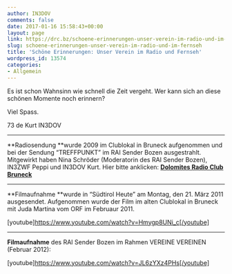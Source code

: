 ```yaml
---
author: IN3DOV
comments: false
date: 2017-01-16 15:58:43+00:00
layout: page
link: https://drc.bz/schoene-erinnerungen-unser-verein-im-radio-und-im-fernseh/
slug: schoene-erinnerungen-unser-verein-im-radio-und-im-fernseh
title: 'Schöne Erinnerungen: Unser Verein im Radio und Fernseh'
wordpress_id: 13574
categories:
- Allgemein
---
```


Es ist schon Wahnsinn wie schnell die Zeit vergeht. Wer kann sich an diese schönen Momente noch erinnern?

Viel Spass.

73 de Kurt IN3DOV



* * *



**Radiosendung **wurde 2009 im Clublokal in Bruneck aufgenommen und bei der Sendung “TREFFPUNKT” im RAI Sender Bozen ausgestrahlt.  Mitgewirkt haben Nina Schröder (Moderatorin des RAI Sender Bozen), IN3ZWF Peppi und IN3DOV Kurt. Hier bitte anklicken: [**Dolomites Radio Club Bruneck**](https://drc.bz/wp-content/uploads/2009/12/Dolomites-Radio-Club-Bruneck1.mp3)



* * *



**Filmaufnahme **wurde in “Südtirol Heute” am Montag, den 21. März 2011 ausgesendet. Aufgenommen wurde der Film im alten Clublokal in Bruneck mit Juda Martina vom ORF im Februaur 2011.

[youtube]https://www.youtube.com/watch?v=Hmygp8UNi_c[/youtube]



* * *





**Filmaufnahme** des RAI Sender Bozen im Rahmen VEREINE VEREINEN (Februar 2012):

[youtube]https://www.youtube.com/watch?v=JL6zYXz4PHs[/youtube]







